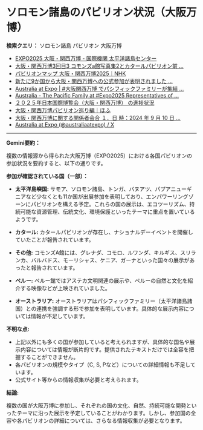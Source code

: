 # ソロモン諸島のパビリオン状況（大阪万博）

**検索クエリ：** ソロモン諸島 パビリオン 大阪万博

- [EXPO2025 大阪・関西万博 - 国際機関 太平洋諸島センター](https://pic.or.jp/featured_word/10255/)
- [大阪・関西万博3回目3 コモンズa館写真集2とカタールパビリオン前 ...](https://ameblo.jp/bomuu/entry-12895014892.html)
- [パビリオンマップ 大阪・関西万博2025｜NHK](https://www3.nhk.or.jp/news/special/osaka_expo/pavilion/)
- [新たに9か国から大阪・関西万博への公式参加が表明されました ...](https://www.expo2025.or.jp/news/news-20220531-01/)
- [Australia at Expo | #大阪関西万博 でパシフィックファミリーが集結 ...](https://www.instagram.com/p/DLBl9BHzbct/)
- [Australia - The Pacific Family at #Expo2025 Representatives of ...](https://m.facebook.com/AustraliaatExpo/photos/the-pacific-family-at-expo2025-representatives-of-palau-papua-new-guinea-samoa-s/1029107212703976/)
- [２０２５年日本国際博覧会（大阪・関西万博） の進捗状況](https://www.cas.go.jp/jp/seisaku/expo_suisin_honbu/kankei_renraku/dai5/siryou1.pdf)
- [大阪・関西万博パビリオン巡り編｜ほふ](https://note.com/matugeya/n/nedf39f8182d6)
- [大阪・関西万博に関する関係者会合 １．日 時：2024 年 9 月 10 日 ...](https://www.cas.go.jp/jp/seisaku/osaka_kansai_banpaku/pdf/r60910_siryou1.pdf)
- [Australia at Expo (@australiaatexpo) / X](https://x.com/australiaatexpo)


---

**Gemini要約：**

複数の情報源から得られた大阪万博（EXPO2025）における各国パビリオンの参加状況を要約すると、以下の通りです。

**参加が確認されている国（一部）：**

* **太平洋島嶼国:**  サモア、ソロモン諸島、トンガ、バヌアツ、パプアニューギニアなど少なくとも11か国が出展参加を表明しており、エンパワーリングゾーンにパビリオンを構える予定。これらの国の展示は、エコツーリズム、持続可能な資源管理、伝統文化、環境保護といったテーマに重点を置いているようです。

* **カタール:** カタールパビリオンが存在し、ナショナルデーイベントを開催していたことが報告されています。

* **その他:** コモンズA館には、グレナダ、コモロ、ルワンダ、キルギス、スリランカ、バルバドス、モーリシャス、ケニア、ガーナといった国々の展示があったと報告されています。

* **ペルー:** ペルー館ではアステカ文明関連の展示や、ペルーの自然と文化を紹介する映像などが上映されていました。

* **オーストラリア:** オーストラリアはパシフィックファミリー（太平洋諸島諸国）との連携を強調する形で参加を表明しています。具体的な展示内容については情報が不足しています。


**不明な点:**

* 上記以外にも多くの国が参加していると考えられますが、具体的な国名や展示内容については情報が断片的です。提供されたテキストだけでは全容を把握することができません。
* 各パビリオンの規模やタイプ（C, S, Pなど）についての詳細情報も不足しています。
* 公式サイト等からの情報収集が必要と考えられます。


**結論:**

複数の国が大阪万博に参加し、それぞれの国の文化、自然、持続可能な開発といったテーマに沿った展示を予定していることがわかります。しかし、参加国の全容や各パビリオンの詳細については、さらなる情報収集が必要となります。

